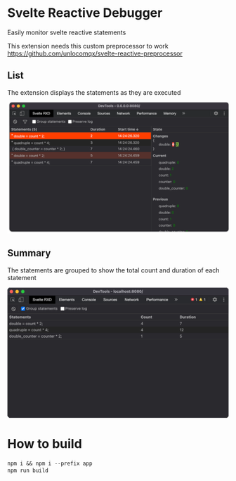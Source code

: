 # Svelte Reactive Debugger
Easily monitor svelte reactive statements

This extension needs this custom preprocessor to work
https://github.com/unlocomqx/svelte-reactive-preprocessor

## List
The extension displays the statements as they are executed

![panel preview](images/list.png)

## Summary
The statements are grouped to show the total count and duration of each statement

![panel preview](images/summary.png)

# How to build
```shell
npm i && npm i --prefix app
npm run build
```

